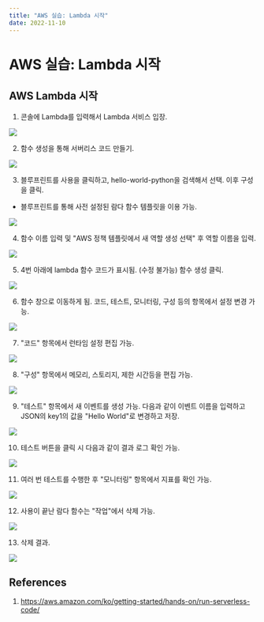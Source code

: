 ```yaml
---
title: "AWS 실습: Lambda 시작"
date: 2022-11-10
---
```


# AWS 실습: Lambda 시작

## AWS Lambda 시작

1. 콘솔에 Lambda를 입력해서 Lambda 서비스 입장.

![](./imgs/2022-11-10-1.png)

2. 함수 생성을 통해 서버리스 코드 만들기.

![](./imgs/2022-11-10-2.png)

3. 블루프린트를 사용을 클릭하고, hello-world-python을 검색해서 선택. 이후 구성을 클릭.

- 블루프린트를 통해 사전 설정된 람다 함수 템플릿을 이용 가능.

![](./imgs/2022-11-10-3.png)

4. 함수 이름 입력 및 "AWS 정책 템플릿에서 새 역할 생성 선택" 후 역할 이름을 입력.

![](./imgs/2022-11-10-4.png)

5. 4번 아래에 lambda 함수 코드가 표시됨. (수정 불가능) 함수 생성 클릭.

![](./imgs/2022-11-10-5.png)

6. 함수 창으로 이동하게 됨. 코드, 테스트, 모니터링, 구성 등의 항목에서 설정 변경 가능.

![](./imgs/2022-11-10-6.png)

7. "코드" 항목에서 런타임 설정 편집 가능.

![](./imgs/2022-11-10-7.png)

8. "구성" 항목에서 메모리, 스토리지, 제한 시간등을 편집 가능.

![](./imgs/2022-11-10-8.png)

9. "테스트" 항목에서 새 이벤트를 생성 가능. 다음과 같이 이벤트 이름을 입력하고 JSON의 key1의 값을 "Hello World"로 변경하고 저장.

![](./imgs/2022-11-10-9.png)

10. 테스트 버튼을 클릭 시 다음과 같이 결과 로그 확인 가능.

![](./imgs/2022-11-10-10.png)

11. 여러 번 테스트를 수행한 후 "모니터링" 항목에서 지표를 확인 가능.

![](./imgs/2022-11-10-11.png)

12. 사용이 끝난 람다 함수는 "작업"에서 삭제 가능.

![](./imgs/2022-11-10-12.png)

13. 삭제 결과.

![](./imgs/2022-11-10-13.png)

## References

1. https://aws.amazon.com/ko/getting-started/hands-on/run-serverless-code/
